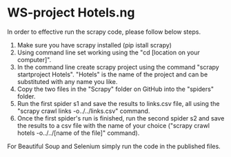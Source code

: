# WS-project Hotels.ng

In order to effective run the scrapy code, please follow below steps. 

1. Make sure you have scrapy installed (pip istall scrapy)
2. Using command line set working using the "cd [location on your computer]". 
3. In the command line create scrapy project using the command "scrapy startproject Hotels". "Hotels" is the name of the project and can be substituted with any name you like. 
4. Copy the two files in the "Scrapy" folder on GitHub into the "spiders" folder.
5. Run the first spider s1 and save the results to links.csv file, all using the "scrapy crawl links -o../../links.csv" command. 
6. Once the first spider's run is finished, run the second spider s2 and save the results to a csv file with the name of your choice ("scrapy crawl hotels -o../../[name of the file]" command). 

For Beautiful Soup and Selenium simply run the code in the published files. 
